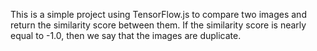 This is a simple project using TensorFlow.js to compare two images and return the similarity score between them. If the similarity score is nearly equal to -1.0, then we say that the images are duplicate.
